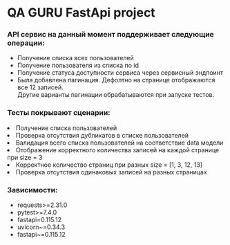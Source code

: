 <h1>QA GURU FastApi project</h1>
<h3>API сервис на данный момент поддерживает следующие операции:</h3>
<ul>
<li>Получение списка всех пользователей
</li>
<li>Получение пользователя из списка по id
</li>
<li>Получение статуса доступности сервиса через сервисный эндпоинт
</li>
<li>Была добавлена пагинация. Дефолтно на странице отображаются все 12 записей.
<br>
Другие варианты пагинации обрабатываются при запуске тестов.
</li>
</ul>
<h3>Тесты покрывают сценарии:</h3>
<li>
Получение списка пользователей
</li>
<li>
Проверка отсутствия дубликатов в списке пользователей
</li>
<li>
Валидация всего списка пользователей на соответствие data модели
</li>
<li>
Отображение корректного количества записей на каждой странице при size = 3
</li>
<li>
Корректное количество страниц при разных size = [1, 3, 12, 13]
</li>
<li>
Проверка отсутствия одинаковых записей на разных страницах
</li>
<h3>Зависимости:</h3>
<ul>
<li>
requests>=2.31.0
</li>
<li>
pytest>=7.4.0
</li>
<li>
fastapi=0.115.12
</li>
<li>
uvicorn~=0.34.3
</li>
<li>
fastapi~=0.115.12
</li>
</ul>